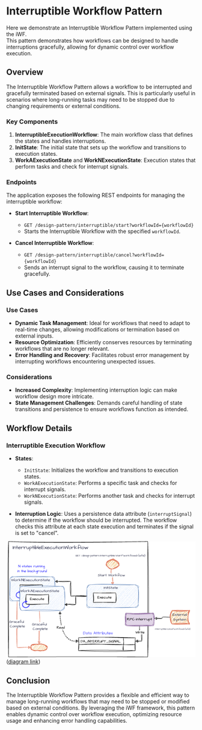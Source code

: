 # Interruptible Workflow Pattern

Here we demonstrate an Interruptible Workflow Pattern implemented using the iWF.</br> 
This pattern demonstrates how workflows can be designed to handle interruptions gracefully, allowing for dynamic control over workflow execution.

## Overview

The Interruptible Workflow Pattern allows a workflow to be interrupted and gracefully terminated based on external signals. This is particularly useful in scenarios where long-running tasks may need to be stopped due to changing requirements or external conditions.

### Key Components

1. **InterruptibleExecutionWorkflow**: The main workflow class that defines the states and handles interruptions.
2. **InitState**: The initial state that sets up the workflow and transitions to execution states.
3. **WorkAExecutionState** and **WorkNExecutionState**: Execution states that perform tasks and check for interrupt signals.

### Endpoints

The application exposes the following REST endpoints for managing the interruptible workflow:

- **Start Interruptible Workflow**:
  - `GET /design-pattern/interruptible/start?workflowId={workflowId}`
  - Starts the Interruptible Workflow with the specified `workflowId`.

- **Cancel Interruptible Workflow**:
  - `GET /design-pattern/interruptible/cancel?workflowId={workflowId}`
  - Sends an interrupt signal to the workflow, causing it to terminate gracefully.

## Use Cases and Considerations

### **Use Cases**

- **Dynamic Task Management**: Ideal for workflows that need to adapt to real-time changes, allowing modifications or termination based on external inputs.
- **Resource Optimization**: Efficiently conserves resources by terminating workflows that are no longer relevant.
- **Error Handling and Recovery**: Facilitates robust error management by interrupting workflows encountering unexpected issues.

### **Considerations**

- **Increased Complexity**: Implementing interruption logic can make workflow design more intricate.
- **State Management Challenges**: Demands careful handling of state transitions and persistence to ensure workflows function as intended.


## Workflow Details

### Interruptible Execution Workflow

- **States**:
  - `InitState`: Initializes the workflow and transitions to execution states.
  - `WorkAExecutionState`: Performs a specific task and checks for interrupt signals.
  - `WorkNExecutionState`: Performs another task and checks for interrupt signals.

- **Interruption Logic**: Uses a persistence data attribute (`interruptSignal`) to determine if the workflow should be interrupted. The workflow checks this attribute at each state execution and terminates if the signal is set to "cancel".

![Interruptible Workflow](./assets/iWF-Design-Patterns_InterruptibleExecution.png)
<br>([diagram link](https://drive.google.com/file/d/1sDAFgptVkerT05jCr6x9KrsGhyHuNnD_/view?usp=sharing))



## Conclusion

The Interruptible Workflow Pattern provides a flexible and efficient way to manage long-running workflows that may need to be stopped or modified based on external conditions. By leveraging the iWF framework, this pattern enables dynamic control over workflow execution, optimizing resource usage and enhancing error handling capabilities.
